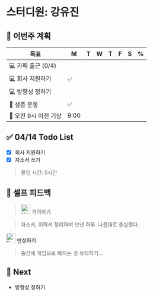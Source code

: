 # 스터디원: 강유진

## 🚀 이번주 계획

| 목표                 | M    | T   | W   | T   | F   | S   | %   |
| -------------------- | ---- | --- | --- | --- | --- | --- | --- |
| 💻 카페 출근 (0/4)   |      |     |     |     |     |     |     |
| 💻 회사 지원하기     | ✅   |     |     |     |     |     |     |
| 💻 방향성 정하기     |      |     |     |     |     |     |     |
| 💪 생존 운동         | ✅   |     |     |     |     |     |     |
| 🩵 오전 9시 이전 기상 | 9:00 |     |     |     |     |     |     |

## ✅ 04/14 Todo List

- [x] 회사 지원하기
- [x] 자소서 쓰기

> 몰입 시간: 5시간

## 🎉 셀프 피드백

> <img src="https://raw.githubusercontent.com/Tarikul-Islam-Anik/Animated-Fluent-Emojis/master/Emojis/Smilies/Hugging%20Face.png" alt="Hugging Face" width="25" height="25"> 격려하기</img>

> 자소서, 이력서 정리하며 보낸 하루. 나름대로 충실했다.<br>

<img src="https://raw.githubusercontent.com/Tarikul-Islam-Anik/Animated-Fluent-Emojis/master/Emojis/Smilies/Face%20with%20Monocle.png" alt="Face with Monocle" width="25" height="25"> 반성하기</img>

> 중간에 게임으로 빠지는 것 유의하기...<br>

## 🌱 Next

- 방향성 정하기
